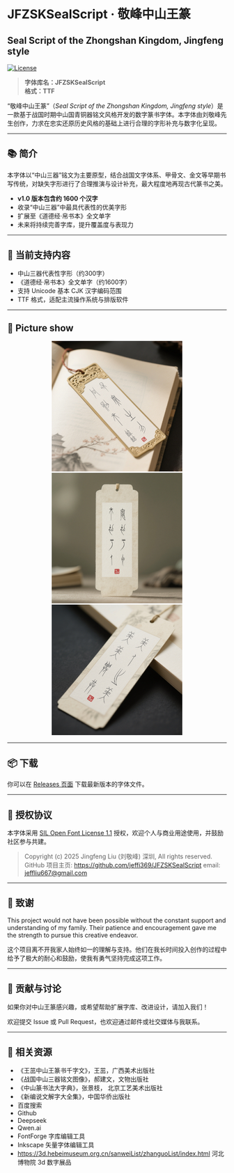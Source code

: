 # JFZSKSealScript · 敬峰中山王篆  
## Seal Script of the Zhongshan Kingdom, Jingfeng style

[![License](https://img.shields.io/badge/license-OFL--1.1-blue )](https://scripts.sil.org/cms/scripts/page.view?item_id=OFL-FAQ_en )

> **字体库名：JFZSKSealScript**  
> **格式：TTF**

“敬峰中山王篆”（*Seal Script of the Zhongshan Kingdom, Jingfeng style*）是一款基于战国时期中山国青铜器铭文风格开发的数字篆书字体。本字体由刘敬峰先生创作，力求在忠实还原历史风格的基础上进行合理的字形补充与数字化呈现。

---

## 📚 简介

本字体以“中山三器”铭文为主要原型，结合战国文字体系、甲骨文、金文等早期书写传统，对缺失字形进行了合理推演与设计补充，最大程度地再现古代篆书之美。

- **v1.0 版本包含约 1600 个汉字**
- 收录“中山三器”中最具代表性的优美字形
- 扩展至《道德经·帛书本》全文单字
- 未来将持续完善字库，提升覆盖度与表现力

---

## 🧩 当前支持内容

- 中山三器代表性字形（约300字）
- 《道德经·帛书本》全文单字（约1600字）
- 支持 Unicode 基本 CJK 汉字编码范围
- TTF 格式，适配主流操作系统与排版软件

---

## 🎨 Picture show
 <div align="center">
  <img src="images/和实生物.png" width="300" alt="Preview 1"/>
  <img src="images/宁溺于渊不溺于人.png" width="300" alt="Preview 2"/>
  <img src="images/美人之美.png" width="300" alt="Preview 3"/>
</div>

---

## 📦 下载

你可以在 [Releases 页面](https://github.com/jeffi369/JFZSKSealScript ) 下载最新版本的字体文件。

---

## 📜 授权协议

本字体采用 [SIL Open Font License 1.1](LICENSE) 授权，欢迎个人与商业用途使用，并鼓励社区参与共建。

> Copyright (c) 2025 Jingfeng Liu (刘敬峰)  深圳, All rights reserved.
> GitHub 项目主页: https://github.com/jeffi369/JFZSKSealScript 
> email: jeffliu667@gmail.com
---

## 💖 致谢

This project would not have been possible without the constant support and understanding of my family. Their patience and encouragement gave me the strength to pursue this creative endeavor.

这个项目离不开我家人始终如一的理解与支持。他们在我长时间投入创作的过程中给予了极大的耐心和鼓励，使我有勇气坚持完成这项工作。

---

## 🤝 贡献与讨论

如果你对中山王篆感兴趣，或希望帮助扩展字库、改进设计，请加入我们！

欢迎提交 Issue 或 Pull Request，也欢迎通过邮件或社交媒体与我联系。

---

## 🔗 相关资源

- 《王茁中山王篆书千字文》，王茁，广西美术出版社
- 《战国中山三器铭文图像》，郝建文，文物出版社
- 《中山篆书法大字典》，张景枝， 北京工艺美术出版社
- 《新编说文解字大全集》，中国华侨出版社 
-  百度搜索
- Github
- Deepseek
- Qwen.ai
- FontForge  字库编辑工具
- Inkscape    矢量字体编辑工具
- https://3d.hebeimuseum.org.cn/sanweiList/zhanguoList/index.html 河北博物院 3d 数字展品
